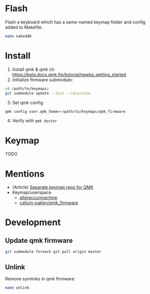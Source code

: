 # Flash

Flash a keyboard which has a same-named keymap folder and config added to Makefile.

```sh
make naked48
```

# Install

1. Install qmk & qmk cli: https://beta.docs.qmk.fm/tutorial/newbs_getting_started
2. Initialize firmware submodule:
  ```sh
  cd /path/to/keymaps;
  git submodule update --init --recursive
  ```
3. Set qmk config
  ```sh
  qmk config user.qmk_home=~/path/to/keymaps/qmk_firmware
  ```
4. Verify with `qmk doctor`

# Keymap

TODO

# Mentions

- (Article) [Separate keymap repo for QMK](https://medium.com/@patrick.elmquist/separate-keymap-repo-for-qmk-136ff5a419bd)
- Keymap/userspace
  - [alterecco/machine](https://github.com/alterecco/machine/tree/main/qmk)
  - [callum-oakley/qmk_firmware](https://github.com/callum-oakley/qmk_firmware/tree/master/users/callum)

# Development

## Update qmk firmware

```sh
git submodule foreach git pull origin master
```

## Unlink

Remove symlinks in qmk firmware:

```sh
make unlink
```
